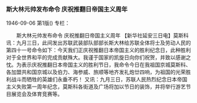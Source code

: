 ### 斯大林元帅发布命令  庆祝推翻日帝国主义周年

1946-09-06
第1版()
专栏：

　　斯大林元帅发布命令
    庆祝推翻日帝国主义周年
    【新华社延安三日电】莫斯科讯：九月三日，此间发出苏联武装部队部部长斯大林给苏联全体将士及劳动人民的第四十一号命令如下：今天我们正庆祝推翻日本帝国主义的胜利纪念日，此种胜利对于全世界和平的完成贡献殊大。我谨于国家的凯旋日向你们祝贺，并致以感谢之忱。为表示庆祝推翻日本帝国主义的胜利节日，我命令今日在我祖国京城莫斯科、各加盟共和国京城以及伯力、海参威、旅顺等地齐发礼炮廿四响，为祖国的光荣胜利战斗而牺牲的英雄们永垂不朽！
    又讯：九月三日，苏联人民热烈纪念日本帝国主义失败第一周年纪念，莫斯科各街道及广场将加以节日的装饰，并将举行游艺节目展览会及体育竞赛等。
